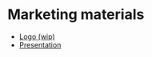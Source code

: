 # Marketing materials

* [Logo \(wip\)](https://www.figma.com/file/CKpTHRm12VAq7cVTpul75EyS/DAO-Incubator-logo?node-id=0%3A1)
* [Presentation](https://docs.google.com/presentation/d/1fSwhns7Fj1lQumvBNCGsDtobj8q9VBEbjIm6tqs84bg/edit#slide=id.p)

